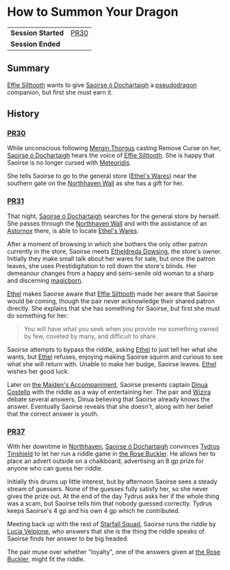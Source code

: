 # How to Summon Your Dragon

|||
| --- | --- |
| **Session Started** | [PR30](../sessions/PR30.md) | storyline.2
| **Session Ended** | |

## Summary

[Effie Silttooth](../characters/effie-silttooth.md) wants to give [Saoirse ó Dochartaigh](../characters/saoirse-o-dochartaigh.md) a [pseudodragon](https://www.dndbeyond.com/monsters/pseudodragon) companion, but first she must earn it.

## History

### [PR30](../sessions/PR30.md)

While unconscious following [Mergin Thorgus](../characters/mergin-thorgus.md) casting Remove Curse on her, [Saoirse ó Dochartaigh](../characters/saoirse-o-dochartaigh.md) hears the voice of [Effie Silttooth](../characters/effie-silttooth.md). She is happy that Saoirse is no longer cursed with [Meteoridis](../mechanics/roleplay/meteoridis.md).

She tells Saoirse to go to the general store ([Ethel's Wares](../places/buildings/shops/ethels-wares.md)) near the southern gate on the [Northhaven Wall](../places/structures/northhaven-wall.md) as she has a gift for her.

### [PR31](../sessions/PR31.md)

That night, [Saoirse ó Dochartaigh](../characters/saoirse-o-dochartaigh.md) searches for the general store by herself. She passes through the [Northhaven Wall](../places/structures/northhaven-wall.md) and with the assistance of an [Astornox](../organisations/government/astornox/astornox.md) there, is able to locate [Ethel's Wares](../places/buildings/shops/ethels-wares.md).

After a moment of browsing in which she bothers the only other patron currently in the store, Saoirse meets [Etheldreda Dowsing](../characters/etheldreda-dowsing.md), the store's owner. Initially they make small talk about her wares for sale, but once the patron leaves, she uses Prestidigitation to roll down the store's blinds. Her demeanour changes from a happy and semi-senile old woman to a sharp and discerning [magicborn](../civilisations/kingdom-of-astor/magicborn.md).

[Ethel](../characters/etheldreda-dowsing.md) makes Saoirse aware that [Effie Silttooth](../characters/effie-silttooth.md) made her aware that Saoirse would be coming, though the pair never acknowledge their shared patron directly. She explains that she has something for Saoirse, but first she must do something for her:

> You will have what you seek when you provide me something owned by few, coveted by many, and difficult to share.

Saoirse attempts to bypass the riddle, asking [Ethel](../characters/etheldreda-dowsing.md) to just tell her what she wants, but [Ethel](../characters/etheldreda-dowsing.md) refuses, enjoying making Saoirse squirm and curious to see what she will return with. Unable to make her budge, Saoirse leaves. [Ethel](../characters/etheldreda-dowsing.md) wishes her good luck.

Later on [the Maiden's Accompaniment](../places/ships/the-maidens-accompaniment.md), Saoirse presents captain [Dinua Costello](../characters/dinua-costello.md) with the riddle as a way of entertaining her. The pair and [Wizira](../characters/wizira.md) debate several answers, Dinua believing that Saoirse already knows the answer. Eventually Saoirse reveals that she doesn't, along with her belief that the correct answer is youth.

### [PR37](../sessions/PR37.md)

With her downtime in [Northhaven](../places/settlements/cities/northhaven.md), [Saoirse ó Dochartaigh](../characters/saoirse-o-dochartaigh.md) convinces [Tydrus Tinshield](../characters/tydrus-tinshield.md) to let her run a riddle game in [the Rose Buckler](../places/buildings/inns-taverns/the-rose-buckler.md). He allows her to place an advert outside on a chalkboard, advertising an 8 gp prize for anyone who can guess her riddle.

Initially this drums up little interest, but by afternoon Saoirse sees a steady stream of guessers. None of the guesses fully satisfy her, so she never gives the prize out. At the end of the day Tydrus asks her if the whole thing was a scam, but Saoirse tells him that nobody guessed correctly. Tydrus keeps Saoirse's 4 gp and his own 4 gp which he contributed.

Meeting back up with the rest of [Starfall Squad](../organisations/government/astorrel/squads/starfall-squad.md), Saoirse runs the riddle by [Lucia Velpione](../characters/lucia-velpione.md), who answers that she is the thing the riddle speaks of. Saoirse finds her answer to be big headed.

The pair muse over whether "loyalty", one of the answers given at [the Rose Buckler](../places/buildings/inns-taverns/the-rose-buckler.md), might fit the riddle.
